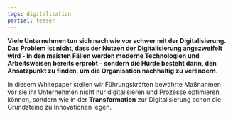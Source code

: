 ```yaml
---
tags: digitalization
partial: teaser
---
```


**Viele Unternehmen tun sich nach wie vor schwer mit der Digitalisierung. Das Problem ist nicht, dass der Nutzen der Digitalisierung angezweifelt wird - in den meisten Fällen werden moderne Technologien und Arbeitsweisen bereits erprobt - sondern die Hürde besteht darin, den Ansatzpunkt zu finden, um die Organisation nachhaltig zu verändern.**

In diesem Whitepaper stellen wir Führungskräften bewährte Maßnahmen vor sie ihr Unternehmen nicht nur digitalisieren und Prozesse optimieren können, sondern wie in der **Transformation** zur Digitalisierung schon die Grundsteine zu Innovationen legen.
